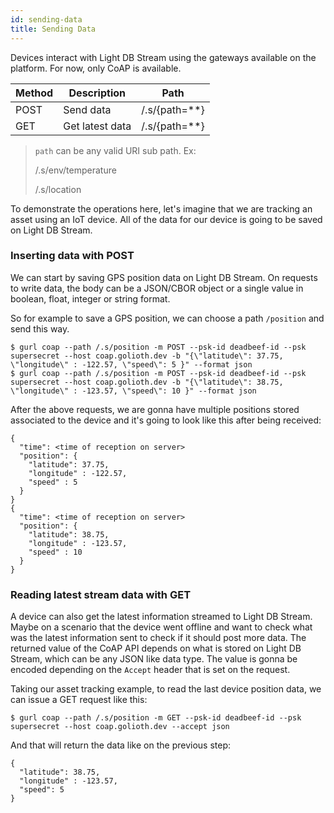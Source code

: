 ```yaml
---
id: sending-data
title: Sending Data
---
```


Devices interact with Light DB Stream using the gateways available on the platform. For now, only CoAP is available.

| Method | Description     | Path            |
| ------ | --------------- | --------------- |
| POST   | Send data       | /.s/{path=\*\*} |
| GET    | Get latest data | /.s/{path=\*\*} |

> `path` can be any valid URI sub path. Ex:
>
> /.s/env/temperature
>
> /.s/location

To demonstrate the operations here, let's imagine that we are tracking an asset using an IoT device. All of the data for our device is going to be saved on Light DB Stream.

### Inserting data with POST

We can start by saving GPS position data on Light DB Stream. On requests to write data, the body can be a JSON/CBOR object or a single value in boolean, float, integer or string format.

So for example to save a GPS position, we can choose a path `/position` and send this way.

```
$ gurl coap --path /.s/position -m POST --psk-id deadbeef-id --psk supersecret --host coap.golioth.dev -b "{\"latitude\": 37.75, \"longitude\" : -122.57, \"speed\": 5 }" --format json
$ gurl coap --path /.s/position -m POST --psk-id deadbeef-id --psk supersecret --host coap.golioth.dev -b "{\"latitude\": 38.75, \"longitude\" : -123.57, \"speed\": 10 }" --format json
```

After the above requests, we are gonna have multiple positions stored associated to the device and it's going to look like this after being received:

```
{
  "time": <time of reception on server>
  "position": {
    "latitude": 37.75,
    "longitude" : -122.57,
    "speed" : 5
  }
}
{
  "time": <time of reception on server>
  "position": {
    "latitude": 38.75,
    "longitude" : -123.57,
    "speed" : 10
  }
}
```

### Reading latest stream data with GET

A device can also get the latest information streamed to Light DB Stream. Maybe on a scenario that the device went offline and want to check what was the latest information sent to check if it should post more data. The returned value of the CoAP API depends on what is stored on Light DB Stream, which can be any JSON like data type. The value is gonna be encoded depending on the `Accept` header that is set on the request.

Taking our asset tracking example, to read the last device position data, we can issue a GET request like this:

```
$ gurl coap --path /.s/position -m GET --psk-id deadbeef-id --psk supersecret --host coap.golioth.dev --accept json
```

And that will return the data like on the previous step:

```
{
  "latitude": 38.75,
  "longitude" : -123.57,
  "speed": 5
}
```
